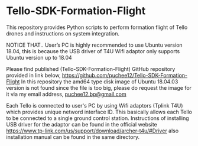 # Tello-SDK-Formation-Flight
This repository provides Python scripts to perform formation flight of Tello drones and instructions on system integration.

NOTICE THAT..
User’s PC is highly recommended to use Ubuntu version 18.04, this is because the USB driver of T4U Wifi adaptor only supports Ubuntu version up to 18.04

Please find published (Tello-SDK-Formation-Flight) GitHub repository provided in link below,
https://github.com/puchee12/Tello-SDK-Formation-Flight
In this repository the amd64 type disk image of Ubuntu 18.04.03 version is not found since the file is too big, please do request the image for it via my email address, puchee12.bp@gmail.com

Each Tello is connected to user's PC by using Wifi adaptors (Tplink T4U) which provides unique netword interface ID. This basically allows each Tello to be connected to a single ground control station.
Instructions of installing USB driver for the adaptor can be found in the official website https://www.tp-link.com/us/support/download/archer-t4u/#Driver also installation manual can be found in the same directory.
